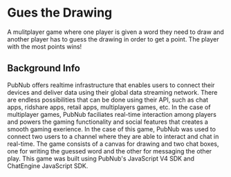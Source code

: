 # Gues the Drawing

A mulitplayer game where one player is given a word they need to draw and another player has to guess the drawing in order to get a point. The player with the most points wins! 

## Background Info

PubNub offers realtime infrastructure that enables users to connect their devices and deliver data using their global data streaming network. There are endless possibilities that can be done using their API, such as chat apps, ridshare apps, retail apps, multiplayers games, etc. In the case of multiplayer games, PubNub faciliates real-time interaction among players and powers the gaming functionality and social features that creates a smooth gaming exerience. In the case of this game, PubNub was used to connect two users to a channel where they are able to interact and chat in real-time. The game consists of a canvas for drawing and two chat boxes, one for writing the guessed word and the other for messaging the other play. This game was built using PubNub's JavaScript V4 SDK and ChatEngine JavaScript SDK. 

